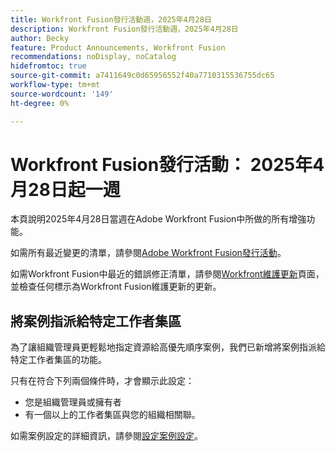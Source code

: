 ```yaml
---
title: Workfront Fusion發行活動週，2025年4月28日
description: Workfront Fusion發行活動週，2025年4月28日
author: Becky
feature: Product Announcements, Workfront Fusion
recommendations: noDisplay, noCatalog
hidefromtoc: true
source-git-commit: a7411649c0d65956552f40a7710315536755dc65
workflow-type: tm+mt
source-wordcount: '149'
ht-degree: 0%

---
```


# Workfront Fusion發行活動： 2025年4月28日起一週

本頁說明2025年4月28日當週在Adobe Workfront Fusion中所做的所有增強功能。

如需所有最近變更的清單，請參閱[Adobe Workfront Fusion發行活動](/help/workfront-fusion/fusion-product-releases/fusion-release-activity.md)。

如需Workfront Fusion中最近的錯誤修正清單，請參閱[Workfront維護更新](https://experienceleague.adobe.com/zh-hant/docs/workfront-known-issues/releases/current-updates)頁面，並檢查任何標示為Workfront Fusion維護更新的更新。

## 將案例指派給特定工作者集區

為了讓組織管理員更輕鬆地指定資源給高優先順序案例，我們已新增將案例指派給特定工作者集區的功能。

只有在符合下列兩個條件時，才會顯示此設定：

* 您是組織管理員或擁有者
* 有一個以上的工作者集區與您的組織相關聯。

如需案例設定的詳細資訊，請參閱[設定案例設定](/help/workfront-fusion/create-scenarios/config-scenarios-settings/configure-scenario-settings.md)。

